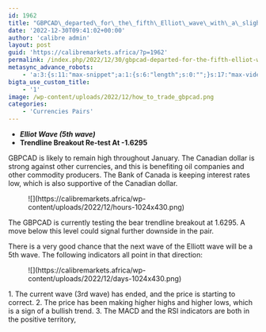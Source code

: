 ```yaml
---
id: 1962
title: "GBPCAD\_departed\_for\_the\_fifth\_Elliot\_wave\_with\_a\_slight\_upward\_objective. Will it succeed in the end?"
date: '2022-12-30T09:41:02+00:00'
author: 'calibre admin'
layout: post
guid: 'https://calibremarkets.africa/?p=1962'
permalink: /index.php/2022/12/30/gbpcad-departed-for-the-fifth-elliot-wave-with-a-slight-upward-objective-will-it-succeed-in-the-end/
metasync_advance_robots:
    - 'a:3:{s:11:"max-snippet";a:1:{s:6:"length";s:0:"";}s:17:"max-video-preview";a:1:{s:6:"length";s:0:"";}s:17:"max-image-preview";a:1:{s:6:"length";s:5:"large";}}'
bigta_use_custom_title:
    - '1'
image: /wp-content/uploads/2022/12/how_to_trade_gbpcad.png
categories:
    - 'Currencies Pairs'
---
```


- ***Elliot Wave (5th wave)***
- **Trendline Breakout Re-test At -1.6295**

GBPCAD is likely to remain high throughout January. The Canadian dollar is strong against other currencies, and this is benefiting oil companies and other commodity producers. The Bank of Canada is keeping interest rates low, which is also supportive of the Canadian dollar.

<figure class="wp-block-image size-large">![](https://calibremarkets.africa/wp-content/uploads/2022/12/hours-1024x430.png)</figure>The GBPCAD is currently testing the bear trendline breakout at 1.6295. A move below this level could signal further downside in the pair.

There is a very good chance that the next wave of the Elliott wave will be a 5th wave. The following indicators all point in that direction:

<figure class="wp-block-image size-large">![](https://calibremarkets.africa/wp-content/uploads/2022/12/days-1024x430.png)</figure>1. The current wave (3rd wave) has ended, and the price is starting to correct.
2. The price has been making higher highs and higher lows, which is a sign of a bullish trend.
3. The MACD and the RSI indicators are both in the positive territory,
